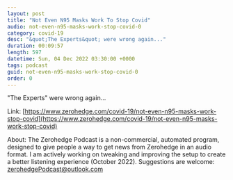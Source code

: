 ```yaml
---
layout: post
title: "Not Even N95 Masks Work To Stop Covid"
audio: not-even-n95-masks-work-stop-covid-0
category: covid-19
desc: "&quot;The Experts&quot; were wrong again..."
duration: 00:09:57
length: 597
datetime: Sun, 04 Dec 2022 03:30:00 +0000
tags: podcast
guid: not-even-n95-masks-work-stop-covid-0
order: 0
---
```

&quot;The Experts&quot; were wrong again...

Link: [https://www.zerohedge.com/covid-19/not-even-n95-masks-work-stop-covid](https://www.zerohedge.com/covid-19/not-even-n95-masks-work-stop-covid)

About: The Zerohedge Podcast is a non-commercial, automated program, designed to give people a way to get news from Zerohedge in an audio format.  I am actively working on tweaking and improving the setup to create a better listening experience (October 2022).  Suggestions are welcome: [zerohedgePodcast@outlook.com](mailto:zerohedgePodcast@outlook.com)